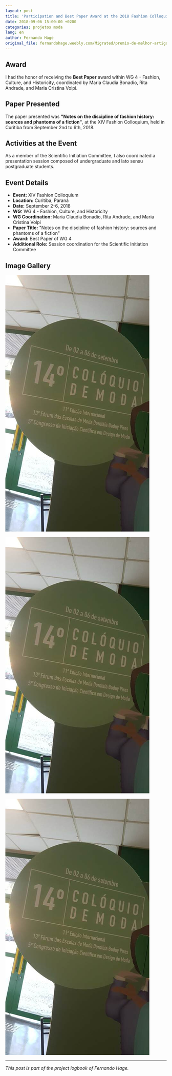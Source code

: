 ```yaml
---
layout: post
title: 'Participation and Best Paper Award at the 2018 Fashion Colloquium'
date: 2018-09-06 15:00:00 +0200
categories: projetos moda
lang: en
author: Fernando Hage
original_file: fernandohage.weebly.com/Migrated/premio-de-melhor-artigo-do-gt4-no-coloquio-de-moda-2018.html
---
```


## Award

I had the honor of receiving the **Best Paper** award within WG 4 - Fashion, Culture, and Historicity, coordinated by Maria Claudia Bonadio, Rita Andrade, and Maria Cristina Volpi.

## Paper Presented

The paper presented was **"Notes on the discipline of fashion history: sources and phantoms of a fiction"**, at the XIV Fashion Colloquium, held in Curitiba from September 2nd to 6th, 2018.

## Activities at the Event

As a member of the Scientific Initiation Committee, I also coordinated a presentation session composed of undergraduate and lato sensu postgraduate students.

## Event Details

- **Event:** XIV Fashion Colloquium
- **Location:** Curitiba, Paraná
- **Date:** September 2-6, 2018
- **WG:** WG 4 - Fashion, Culture, and Historicity
- **WG Coordination:** Maria Claudia Bonadio, Rita Andrade, and Maria Cristina Volpi
- **Paper Title:** "Notes on the discipline of fashion history: sources and phantoms of a fiction"
- **Award:** Best Paper of WG 4
- **Additional Role:** Session coordination for the Scientific Initiation Committee

## Image Gallery


![Participation and Best Paper Award at the 2018 Fashion Colloquium](/assets/images/2018-09-06-premiacao-melhor-artigo-coloquio-moda-2018-01.jpg)



![Participation and Best Paper Award at the 2018 Fashion Colloquium](/assets/images/2018-09-06-premiacao-melhor-artigo-coloquio-moda-2018-02.png)



![Participation and Best Paper Award at the 2018 Fashion Colloquium](/assets/images/2018-09-06-premiacao-melhor-artigo-coloquio-moda-2018-03.jpg)


---

*This post is part of the project logbook of Fernando Hage.*